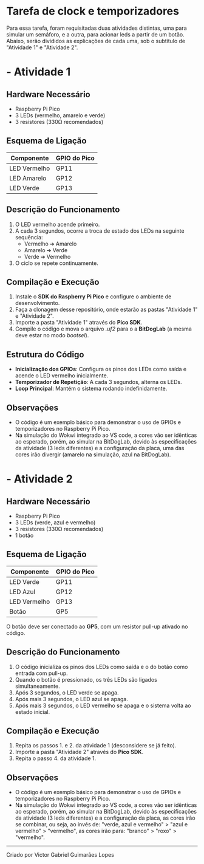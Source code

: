 # Tarefa de clock e temporizadores

Para essa tarefa, foram requisitadas duas atividades distintas, uma para simular um semáforo, e a outra, para acionar leds a partir de um botão. Abaixo, serão divididos as explicações de cada uma, sob o subtítulo de "Atividade 1" e "Atividade 2".

# - Atividade 1

## **Hardware Necessário**

- Raspberry Pi Pico
- 3 LEDs (vermelho, amarelo e verde)
- 3 resistores (330Ω recomendados)

## **Esquema de Ligação**

| Componente   | GPIO do Pico |
| ------------ | ------------ |
| LED Vermelho | GP11         |
| LED Amarelo  | GP12         |
| LED Verde    | GP13         |

## **Descrição do Funcionamento**

1. O LED vermelho acende primeiro.
2. A cada 3 segundos, ocorre a troca de estado dos LEDs na seguinte sequência:
   - Vermelho ➔ Amarelo
   - Amarelo ➔ Verde
   - Verde ➔ Vermelho
3. O ciclo se repete continuamente.

## **Compilação e Execução**

1. Instale o **SDK do Raspberry Pi Pico** e configure o ambiente de desenvolvimento.
2. Faça a clonagem desse repositório, onde estarão as pastas "Atividade 1" e "Atividade 2".
3. Importe a pasta "Atividade 1" através do **Pico SDK**.
4. Compile o código e mova o arquivo *.uf2* para o a **BitDogLab** (a mesma deve estar no modo *bootsel*).

## **Estrutura do Código**

- **Inicialização dos GPIOs**: Configura os pinos dos LEDs como saída e acende o LED vermelho inicialmente.
- **Temporizador de Repetição**: A cada 3 segundos, alterna os LEDs.
- **Loop Principal**: Mantém o sistema rodando indefinidamente.

## **Observações**

- O código é um exemplo básico para demonstrar o uso de GPIOs e temporizadores no Raspberry Pi Pico.
- Na simulação do Wokwi integrado ao VS code, a cores vão ser idênticas ao esperado, porém, ao simular na BitDogLab, devido às especificações da atividade (3 leds diferentes) e a configuração da placa, uma das cores irão divergir (amarelo na simulação, azul na BitDogLab).

# - Atividade 2

## **Hardware Necessário**

- Raspberry Pi Pico
- 3 LEDs (verde, azul e vermelho)
- 3 resistores (330Ω recomendados)
- 1 botão

## **Esquema de Ligação**

| Componente   | GPIO do Pico |
| ------------ | ------------ |
| LED Verde    | GP11         |
| LED Azul     | GP12         |
| LED Vermelho | GP13         |
| Botão        | GP5          |

O botão deve ser conectado ao **GP5**, com um resistor pull-up ativado no código.

## **Descrição do Funcionamento**

1. O código inicializa os pinos dos LEDs como saída e o do botão como entrada com pull-up.
2. Quando o botão é pressionado, os três LEDs são ligados simultaneamente.
3. Após 3 segundos, o LED verde se apaga.
4. Após mais 3 segundos, o LED azul se apaga.
5. Após mais 3 segundos, o LED vermelho se apaga e o sistema volta ao estado inicial.

## **Compilação e Execução**

1. Repita os passos 1. e 2. da atividade 1 (desconsidere se já feito).
2. Importe a pasta "Atividade 2" através do **Pico SDK**.
3. Repita o passo 4. da atividade 1.

## **Observações**

- O código é um exemplo básico para demonstrar o uso de GPIOs e temporizadores no Raspberry Pi Pico.
- Na simulação do Wokwi integrado ao VS code, a cores vão ser idênticas ao esperado, porém, ao simular na BitDogLab, devido às especificações da atividade (3 leds diferentes) e a configuração da placa, as cores irão se combinar, ou seja, ao invés de: "verde, azul e vermelho" > "azul e vermelho" > "vermelho", as cores irão para: "branco" > "roxo" > "vermelho".

---
Criado por Victor Gabriel Guimarães Lopes 
